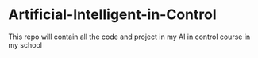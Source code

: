 # Artificial-Intelligent-in-Control
This repo will contain all the code and project in my AI in control course in my school
